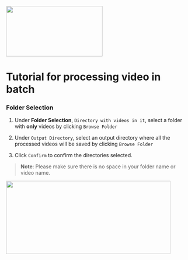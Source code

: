 <img src=https://github.com/sgoldenlab/tkinter_test/blob/master/images/processvideo.PNG width="264" height="138" />

# Tutorial for processing video in batch

### Folder Selection

1. Under **Folder Selection**, `Directory with videos in it`, select a folder with **only** videos by clicking `Browse Folder`

2. Under `Output Directory`, select an output directory where all the processed videos will be saved by clicking `Browse Folder`

3. Click `Confirm` to confirm the directories selected.

>**Note**: Please make sure there is no space in your folder name or video name.

<img src=https://github.com/sgoldenlab/tkinter_test/blob/master/images/processvideo2.PNG width="450" height="200" />
